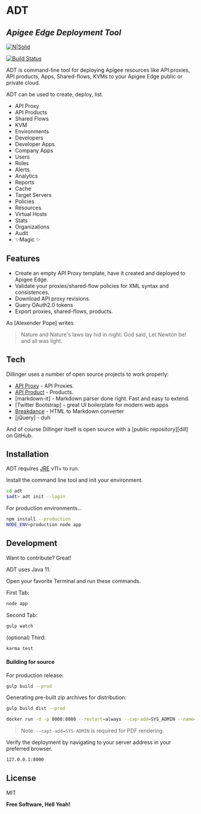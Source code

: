 # ADT
## _Apigee Edge Deployment Tool_

[![N|Solid](https://cldup.com/dTxpPi9lDf.thumb.png)](https://nodesource.com/products/nsolid)

[![Build Status](https://travis-ci.org/joemccann/dillinger.svg?branch=master)](https://travis-ci.org/joemccann/dillinger)

ADT is command-line tool for deploying Apigee resources like API proxies, API products, Apps, Shared-flows, KVMs to your Apigee Edge public or private cloud.

ADT can be used to create, deploy, list.

- API Proxy
- API Products
- Shared Flows
- KVM
- Environments
- Developers
- Developer Apps
- Company Apps
- Users
- Roles
- Alerts
- Analytics
- Reports
- Cache
- Target Servers
- Policies
- Resources
- Virtual Hosts
- Stats
- Organizations
- Audit
- ✨Magic ✨

## Features

- Create an empty API Proxy template, have it created and deployed to Apigee Edge.
- Validate your proxies/shared-flow policies for XML syntax and consistences.
- Download API proxy revisions.
- Query OAuth2.0 tokens
- Export proxies, shared-flows, products.

As [Alexender Pope] writes

> Nature and Nature's laws lay hid in night:
> God said, Let Newton be! and all was light.


## Tech

Dillinger uses a number of open source projects to work properly:

- [API Proxy](create) - API Proxies.
- [API Product](create) - Products.
- [markdown-it] - Markdown parser done right. Fast and easy to extend.
- [Twitter Bootstrap] - great UI boilerplate for modern web apps
- [Breakdance](https://breakdance.github.io/breakdance/) - HTML
to Markdown converter
- [jQuery] - duh

And of course Dillinger itself is open source with a [public repository][dill]
 on GitHub.

## Installation

ADT requires [JRE](https://openjdk.java.net/) v11+ to run.

Install the command line tool and init your environment.

```sh
cd adt
$adt> adt init --login
```

For production environments...

```sh
npm install --production
NODE_ENV=production node app
```


## Development

Want to contribute? Great!

ADT uses Java 11.

Open your favorite Terminal and run these commands.

First Tab:

```sh
node app
```

Second Tab:

```sh
gulp watch
```

(optional) Third:

```sh
karma test
```

#### Building for source

For production release:

```sh
gulp build --prod
```

Generating pre-built zip archives for distribution:

```sh
gulp build dist --prod
```


```sh
docker run -d -p 8000:8080 --restart=always --cap-add=SYS_ADMIN --name=dillinger <youruser>/dillinger:${package.json.version}
```

> Note: `--capt-add=SYS-ADMIN` is required for PDF rendering.

Verify the deployment by navigating to your server address in
your preferred browser.

```sh
127.0.0.1:8000
```

## License

MIT

**Free Software, Hell Yeah!**
